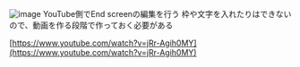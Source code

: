 
![image](https://gyazo.com/f23309e0e2b35d971e0ce292f451d9e5/thumb/1000)
YouTube側でEnd screenの編集を行う
枠や文字を入れたりはできないので、動画を作る段階で作っておく必要がある

[https://www.youtube.com/watch?v=jRr-Agih0MY](https://www.youtube.com/watch?v=jRr-Agih0MY)

